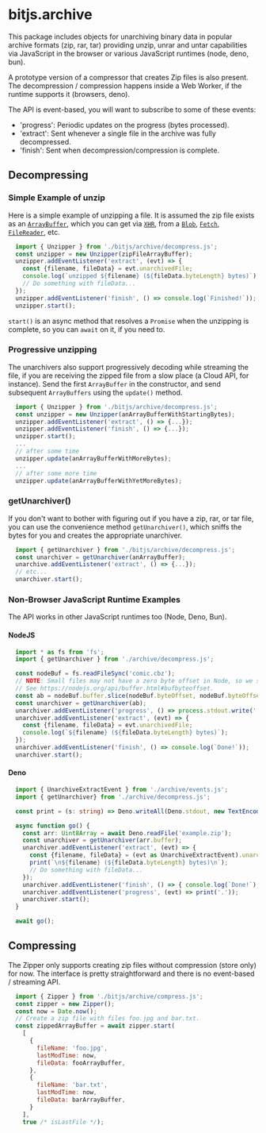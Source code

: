 # bitjs.archive

This package includes objects for unarchiving binary data in popular archive formats (zip, rar, tar)
providing unzip, unrar and untar capabilities via JavaScript in the browser or various JavaScript
runtimes (node, deno, bun).

A prototype version of a compressor that creates Zip files is also present. The decompression /
compression happens inside a Web Worker, if the runtime supports it (browsers, deno).

The API is event-based, you will want to subscribe to some of these events:
  * 'progress': Periodic updates on the progress (bytes processed).
  * 'extract': Sent whenever a single file in the archive was fully decompressed.
  * 'finish': Sent when decompression/compression is complete.

## Decompressing

### Simple Example of unzip

Here is a simple example of unzipping a file. It is assumed the zip file exists as an
[`ArrayBuffer`](https://developer.mozilla.org/en-US/docs/Web/JavaScript/Reference/Global_Objects/ArrayBuffer),
which you can get via
[`XHR`](https://developer.mozilla.org/en-US/docs/Web/API/XMLHttpRequest_API/Sending_and_Receiving_Binary_Data),
from a [`Blob`](https://developer.mozilla.org/en-US/docs/Web/API/Blob/arrayBuffer),
[`Fetch`](https://developer.mozilla.org/en-US/docs/Web/API/Response/arrayBuffer),
[`FileReader`](https://developer.mozilla.org/en-US/docs/Web/API/FileReader/readAsArrayBuffer),
etc.

```javascript
  import { Unzipper } from './bitjs/archive/decompress.js';
  const unzipper = new Unzipper(zipFileArrayBuffer);
  unzipper.addEventListener('extract', (evt) => {
    const {filename, fileData} = evt.unarchivedFile;
    console.log(`unzipped ${filename} (${fileData.byteLength} bytes)`);
    // Do something with fileData...
  });
  unzipper.addEventListener('finish', () => console.log(`Finished!`));
  unzipper.start();
```

`start()` is an async method that resolves a `Promise` when the unzipping is complete, so you can
`await` on it, if you need to.

### Progressive unzipping

The unarchivers also support progressively decoding while streaming the file, if you are receiving
the zipped file from a slow place (a Cloud API, for instance). Send the first `ArrayBuffer` in the
constructor, and send subsequent `ArrayBuffers` using the `update()` method.

```javascript
  import { Unzipper } from './bitjs/archive/decompress.js';
  const unzipper = new Unzipper(anArrayBufferWithStartingBytes);
  unzipper.addEventListener('extract', () => {...});
  unzipper.addEventListener('finish', () => {...});
  unzipper.start();
  ...
  // after some time
  unzipper.update(anArrayBufferWithMoreBytes);
  ...
  // after some more time
  unzipper.update(anArrayBufferWithYetMoreBytes);
```

### getUnarchiver()

If you don't want to bother with figuring out if you have a zip, rar, or tar file, you can use the
convenience method `getUnarchiver()`, which sniffs the bytes for you and creates the appropriate
unarchiver.

```javascript
  import { getUnarchiver } from './bitjs/archive/decompress.js';
  const unarchiver = getUnarchiver(anArrayBuffer);
  unarchive.addEventListener('extract', () => {...});
  // etc...
  unarchiver.start();
```

### Non-Browser JavaScript Runtime Examples

The API works in other JavaScript runtimes too (Node, Deno, Bun).

#### NodeJS

```javascript
  import * as fs from 'fs';
  import { getUnarchiver } from './archive/decompress.js';

  const nodeBuf = fs.readFileSync('comic.cbz');
  // NOTE: Small files may not have a zero byte offset in Node, so we slice().
  // See https://nodejs.org/api/buffer.html#bufbyteoffset.
  const ab = nodeBuf.buffer.slice(nodeBuf.byteOffset, nodeBuf.byteOffset + nodeBuf.length);
  const unarchiver = getUnarchiver(ab);
  unarchiver.addEventListener('progress', () => process.stdout.write('.'));
  unarchiver.addEventListener('extract', (evt) => {
    const {filename, fileData} = evt.unarchivedFile;
    console.log(`${filename} (${fileData.byteLength} bytes)`);
  });
  unarchiver.addEventListener('finish', () => console.log(`Done!`));
  unarchiver.start();
```

#### Deno

```typescript
  import { UnarchiveExtractEvent } from './archive/events.js';
  import { getUnarchiver} from './archive/decompress.js';

  const print = (s: string) => Deno.writeAll(Deno.stdout, new TextEncoder().encode(s));

  async function go() {
    const arr: Uint8Array = await Deno.readFile('example.zip');
    const unarchiver = getUnarchiver(arr.buffer);
    unarchiver.addEventListener('extract', (evt) => {
      const {filename, fileData} = (evt as UnarchiveExtractEvent).unarchivedFile;
      print(`\n${filename} (${fileData.byteLength} bytes)\n`);
      // Do something with fileData...
    });
    unarchiver.addEventListener('finish', () => { console.log(`Done!`); Deno.exit(); });
    unarchiver.addEventListener('progress', (evt) => print('.'));
    unarchiver.start();
  }

  await go();
```

## Compressing

The Zipper only supports creating zip files without compression (store only) for now. The interface
is pretty straightforward and there is no event-based / streaming API.

```javascript
  import { Zipper } from './bitjs/archive/compress.js';
  const zipper = new Zipper();
  const now = Date.now();
  // Create a zip file with files foo.jpg and bar.txt.
  const zippedArrayBuffer = await zipper.start(
    [
      {
        fileName: 'foo.jpg',
        lastModTime: now,
        fileData: fooArrayBuffer,
      },
      {
        fileName: 'bar.txt',
        lastModTime: now,
        fileData: barArrayBuffer,
      }
    ],
    true /* isLastFile */);
```
